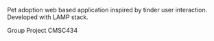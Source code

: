 Pet adoption web based application inspired by tinder user interaction.
Developed with LAMP stack. 

Group Project CMSC434